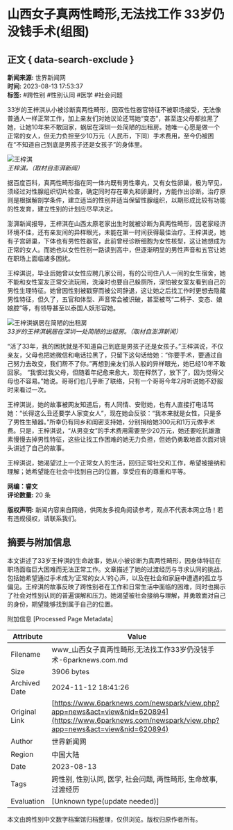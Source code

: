 # 山西女子真两性畸形,无法找工作 33岁仍没钱手术(组图)

## 正文 { data-search-exclude }


**新闻来源:** 世界新闻网  
**时间:** 2023-08-13 17:53:37  
**标签:** #跨性别 #性别认同 #医学 #社会问题

33岁的王梓淇从小被诊断真两性畸形，因双性性器官特征不被职场接受，无法像普通人一样正常工作，加上亲友们对她议论还骂她“变态”，甚至连父母都拉黑了她，让她10年来不敢回家，蜗居在深圳一处简陋的出租房。她唯一心愿是做一个正常的女人，但无力负担至少10万元（人民币，下同）手术费用，至今仍被困在“不知道自己到底是男孩子还是女孩子”的身体里。

![王梓淇](https://web.popo8.com/202308/13/7/2a4bfb3508type_png_size_660_139_end.jpg)  
*王梓淇。（取材自澎湃新闻）*

据百度百科，真两性畸形指在同一体内既有男性睾丸，又有女性卵巢，极为罕见，须经过对性腺组织切片检查，确定同时存在睾丸和卵巢时，方能作出诊断。治疗原则是根据解剖学条件，建立适当的性别并适当保留性腺组织，以期形成比较有功能的性发育，建立性别的计划应尽早决定。

澎湃新闻报导，王梓淇在山西太原老家出生时就被诊断为真两性畸形，因老家经济环境不佳，还有亲友间的异样眼光，未能在第一时间获得最佳治疗。王梓淇说，她有子宫卵巢，下体也有男性性器官，此前曾经诊断细胞为女性核型，这让她想成为正常的女人。而她也以女性性别一路读到高中，但逐渐明显的男性声音和五官让她在职场上面临诸多困扰。 

王梓淇说，毕业后她曾以女性应聘几家公司，有的公司住八人一间的女生宿舍，她不能和女性室友正常交流玩闹，洗澡时也要自己躲厕所，深怕被女室友看到自己的男性生理特征。她曾因性别被戳穿而被公司辞退，这让她之后找工作时更想去隐藏男性特征，但久了，五官和体型、声音常会被识破，甚至被骂“二椅子、变态、娘娘腔”等，有领导甚至以泰国人妖形容她。

![王梓淇蜗居在简陋的出租房](https://web.popo8.com/202308/13/10/a1002b8f67type_png_size_660_144_end.jpg)  
*33岁的王梓淇蜗居在深圳一处简陋的出租房。（取材自澎湃新闻）*

“活了33年，我的困扰就是不知道自己到底是男孩子还是女孩子。”王梓淇说，不仅亲友，父母也把她微信和电话拉黑了，只留下这句话给她：“你要手术，要通过自己努力去改变，我们帮不了你。”再想到亲友们杀人般的异样眼光，她已经10年不敢回家。 “我恨过我父母，但随着年纪愈来愈大，现在释然了，放下了，因为觉得父母也不容易。”她说。哥哥们也几乎断了联络，只有一个哥哥今年2月听说她不舒服时来看过一次。

王梓淇说，她的故事被网友知道后，有人同情、安慰她，也有人直接打电话骂她：“长得这么丑还要学人家变女人”，现在她会反驳：“我本来就是女性，只是多了男性生殖器。”所幸仍有同乡和闺密支持她，分别捐给她300元和1万元做手术费。只是，王梓淇说，“从男变女”的手术费用需要至少20万元，她还要吃抗雄激素慢慢去掉男性特征，这些让找工作困难的她无力负担，但她仍勇敢地首次面对镜头讲述了自己的故事。

王梓淇说，她渴望过上一个正常女人的生活，回归正常社交和工作，希望被接纳和理解；她希望能在社会中找到自己的位置，享受应有的尊重和平等。

**网编：睿文**  
**评论数量:** 20 条  

**版权声明:** 新闻内容来自网络，供网友多视角阅读参考，观点不代表本网立场！若有违规侵权，请联系我们。

## 摘要与附加信息

<!-- tcd_abstract -->
本文讲述了33岁王梓淇的生命故事，她从小被诊断为真两性畸形，因身体特征在职场面临巨大困难而无法正常工作。文章描述了她的过渡经历与寻求认同的挑战，包括她希望通过手术成为‘正常的女人’的心声，以及在社会和家庭中遭遇的孤立与偏见。王梓淇的故事反映了跨性别者在工作和日常生活中面临的困难，同时也揭示了社会对性别认同的普遍误解和压力。她渴望被社会接纳与理解，并勇敢面对自己的身份，期望能够找到属于自己的位置。
<!-- tcd_abstract_end -->

附加信息 [Processed Page Metadata]

| Attribute       | Value                                  |
|-----------------|----------------------------------------|
| Filename        | www_山西女子真两性畸形,无法找工作33岁仍没钱手术-6parknews.com.md                             |
| Size            | 3906 bytes                           |
| Archived Date   | 2024-11-12 18:41:26                             |
| Original Link   | [https://www.6parknews.com/newspark/view.php?app=news&act=view&nid=620894](https://www.6parknews.com/newspark/view.php?app=news&act=view&nid=620894)                       |
| Author          | 世界新闻网                               |
| Region          | 中国大陆                               |
| Date            | 2023-08-13                                 |
| Tags            | 跨性别, 性别认同, 医学, 社会问题, 两性畸形, 生命故事, 过渡经历                                 |
| Evaluation            | [Unknown type(update needed)]                                 |
<!-- tcd_table_end -->

本文由跨性别中文数字档案馆归档整理，仅供浏览。版权归原作者所有。
